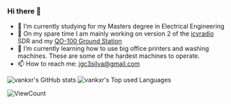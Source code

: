 ### Hi there 👋

- 🔭 I’m currently studying for my Masters degree in Electrical Engineering
- 📡 On my spare time I am mainly working on version 2 of the [icyradio](https://github.com/vankxr/icyradio) SDR and my [QO-100 Ground Station](https://github.com/vankxr/qo-100-tools)
- 🌱 I’m currently learning how to use big office printers and washing machines. These are some of the hardest machines to operate.
- 📫 How to reach me: <jgc3silva@gmail.com>

![vankxr's GitHub stats](https://github-readme-stats.vercel.app/api?username=vankxr&include_all_commits=true&count_private=true&hide_rank=true&show_icons=true&theme=github_dark)
![vankxr's Top used Languages](https://github-readme-stats.vercel.app/api/top-langs?username=vankxr&layout=compact&langs_count=8&hide=VHDL,V,SystemVerilog&theme=github_dark&include_private=true&include_forks=true)

![ViewCount](https://views.whatilearened.today/views/github/vankxr/vankxr.svg?cache=remove)
